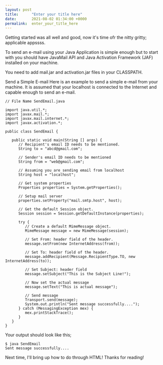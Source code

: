 ```yaml
---
layout: post
title:      "Enter your title here"
date:       2021-08-02 01:34:00 +0000
permalink:  enter_your_title_here
---
```



Getting started was all well and good, now it's time ofr the nitty gritty; applicable appssss.

To send an e-mail using your Java Application is simple enough but to start with you should have JavaMail API and Java Activation Framework (JAF) installed on your machine.

You need to add mail.jar and activation.jar files in your CLASSPATH.

Send a Simple E-mail
Here is an example to send a simple e-mail from your machine. It is assumed that your localhost is connected to the Internet and capable enough to send an e-mail.

```
// File Name SendEmail.java

import java.util.*;
import javax.mail.*;
import javax.mail.internet.*;
import javax.activation.*;

public class SendEmail {

   public static void main(String [] args) {    
      // Recipient's email ID needs to be mentioned.
      String to = "abcd@gmail.com";

      // Sender's email ID needs to be mentioned
      String from = "web@gmail.com";

      // Assuming you are sending email from localhost
      String host = "localhost";

      // Get system properties
      Properties properties = System.getProperties();

      // Setup mail server
      properties.setProperty("mail.smtp.host", host);

      // Get the default Session object.
      Session session = Session.getDefaultInstance(properties);

      try {
         // Create a default MimeMessage object.
         MimeMessage message = new MimeMessage(session);

         // Set From: header field of the header.
         message.setFrom(new InternetAddress(from));

         // Set To: header field of the header.
         message.addRecipient(Message.RecipientType.TO, new InternetAddress(to));

         // Set Subject: header field
         message.setSubject("This is the Subject Line!");

         // Now set the actual message
         message.setText("This is actual message");

         // Send message
         Transport.send(message);
         System.out.println("Sent message successfully....");
      } catch (MessagingException mex) {
         mex.printStackTrace();
      }
   }
}
```

Your output should look like this;
```
$ java SendEmail
Sent message successfully....
```

Next time, I'll bring up how to do through HTML! Thanks for reading!
